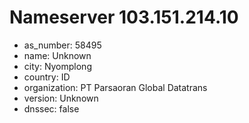 # Nameserver 103.151.214.10

* as_number: 58495
* name: Unknown
* city: Nyomplong
* country: ID
* organization: PT Parsaoran Global Datatrans
* version: Unknown
* dnssec: false
